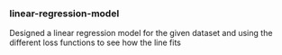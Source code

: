 ### linear-regression-model
Designed a linear regression model for the given dataset and using the different loss functions to see how the line fits
